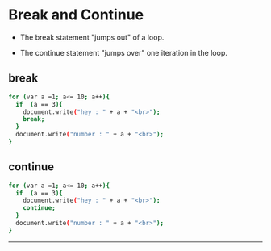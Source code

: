 
# Break and Continue
- The break statement "jumps out" of a loop.

- The continue statement "jumps over" one iteration in the loop.

break
---
```bash
for (var a =1; a<= 10; a++){
  if  (a == 3){
    document.write("hey : " + a + "<br>");
    break;
  }
  document.write("number : " + a + "<br>");
}
```

continue
---
```bash
for (var a =1; a<= 10; a++){
  if  (a == 3){
    document.write("hey : " + a + "<br>");
    continue;
  }
  document.write("number : " + a + "<br>");
}
```
----
